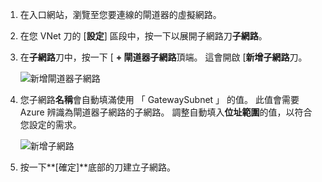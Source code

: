 1. 在入口網站，瀏覽至您要連線的閘道器的虛擬網路。

2. 在您 VNet 刀的 [**設定**] 區段中，按一下以展開子網路刀**子網路**。

3. 在**子網路**刀中，按一下 [ **+ 閘道器子網路**頂端。 這會開啟 [**新增子網路**刀。 

    ![新增閘道器子網路](./media/vpn-gateway-add-gwsubnet-rm-portal-include/newgwsubnet450.png "新增閘道器子網路")

4. 您子網路**名稱**會自動填滿使用 「 GatewaySubnet 」 的值。 此值會需要 Azure 辨識為閘道器子網路的子網路。 調整自動填入**位址範圍**的值，以符合您設定的需求。

    ![新增子網路](./media/vpn-gateway-add-gwsubnet-rm-portal-include/addgwsubnet300.png "新增子網路")

6. 按一下**[確定]**底部的刀建立子網路。

